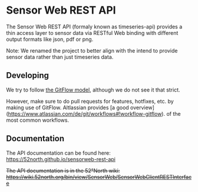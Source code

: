 # Sensor Web REST API
The Sensor Web REST API (formaly known as timeseries-api) provides a thin 
access layer to sensor data via RESTful Web binding with different output 
formats like json, pdf or png.

Note: We renamed the project to better align with the intend to provide 
sensor data rather than just timeseries data. 

## Developing
We try to follow [the GitFlow model](http://nvie.com/posts/a-successful-git-branching-model/), 
although we do not see it that strict. 

However, make sure to do pull requests for features, hotfixes, etc. by
making use of GitFlow. Altlassian provides [a good overview]
(https://www.atlassian.com/de/git/workflows#!workflow-gitflow). of the 
most common workflows.

## Documentation
The API documentation can be found here:
https://52north.github.io/sensorweb-rest-api

~~The API documentation is in the 52°North wiki:
https://wiki.52north.org/bin/view/SensorWeb/SensorWebClientRESTInterface~~
